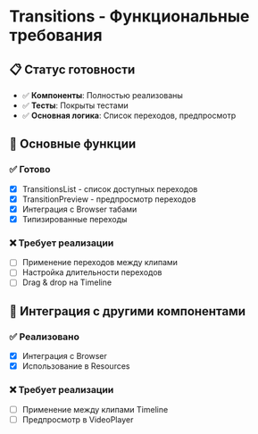 # Transitions - Функциональные требования

## 📋 Статус готовности

- ✅ **Компоненты**: Полностью реализованы
- ✅ **Тесты**: Покрыты тестами
- ✅ **Основная логика**: Список переходов, предпросмотр

## 🎯 Основные функции

### ✅ Готово
- [x] TransitionsList - список доступных переходов
- [x] TransitionPreview - предпросмотр переходов
- [x] Интеграция с Browser табами
- [x] Типизированные переходы

### ❌ Требует реализации
- [ ] Применение переходов между клипами
- [ ] Настройка длительности переходов
- [ ] Drag & drop на Timeline

## 🔄 Интеграция с другими компонентами

### ✅ Реализовано
- [x] Интеграция с Browser
- [x] Использование в Resources

### ❌ Требует реализации
- [ ] Применение между клипами Timeline
- [ ] Предпросмотр в VideoPlayer
